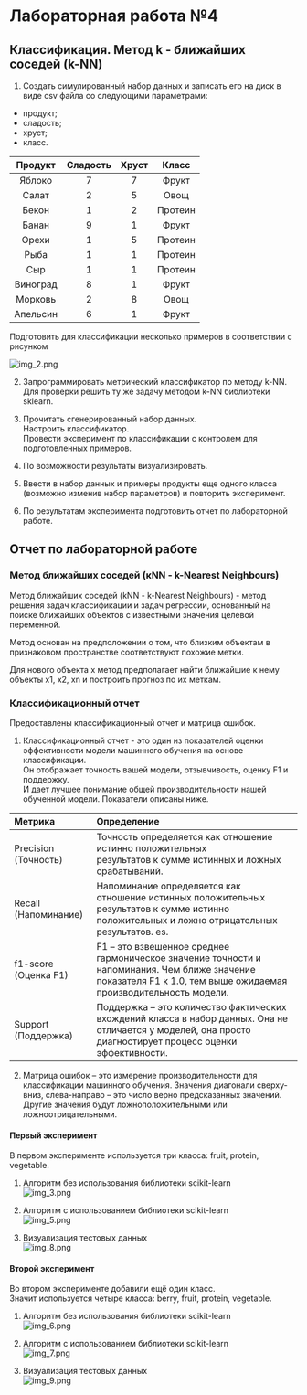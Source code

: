 # Лабораторная работа №4

## Классификация. Метод k - ближайших соседей (k-NN)
1. Создать симулированный набор данных и записать его на диск в виде csv файла со следующими параметрами:
- продукт;
- сладость;
- хруст;
- класс. 

| Продукт  | Сладость | Хруст |  Класс  |
|:--------:|:--------:|:-----:|:-------:|
|  Яблоко  |    7     |   7   |  Фрукт  |
|  Салат   |    2     |   5   |  Овощ   |
|  Бекон   |    1     |   2   | Протеин |
|  Банан   |    9     |   1   |  Фрукт  |
|  Орехи   |    1     |   5   | Протеин |
|   Рыба   |    1     |   1   | Протеин |
|   Сыр    |    1     |   1   | Протеин |
| Виноград |    8     |   1   |  Фрукт  |
| Морковь  |    2     |   8   |  Овощ   |
| Апельсин |    6     |   1   |  Фрукт  |

Подготовить для классификации несколько примеров в соответствии с рисунком

![img_2.png](images/img_2.png)

2. Запрограммировать метрический классификатор по методу k-NN.</br>
Для проверки решить ту же задачу методом k-NN библиотеки sklearn.

3. Прочитать сгенерированный набор данных.</br>
Настроить классификатор.</br>
Провести эксперимент по классификации с контролем для подготовленных примеров. 

4. По возможности результаты визуализировать.

5. Ввести в набор данных и примеры продукты еще одного класса (возможно изменив набор параметров) 
и повторить эксперимент.

6. По результатам эксперимента подготовить отчет по лабораторной работе. 


## Отчет по лабораторной работе

### Метод ближайших соседей (кNN - k-Nearest Neighbours)
Метод ближайших соседей (kNN - k-Nearest Neighbours) - метод решения задач классификации и задач регрессии, 
основанный на поиске ближайших объектов с известными значения целевой переменной.

Метод основан на предположении о том, что близким объектам в признаковом пространстве соответствуют похожие метки.

Для нового объекта x метод предполагает найти ближайшие к нему объекты x1, x2, xn и построить прогноз по их меткам.


### Классификационный отчет

Предоставлены классификационный отчет и матрица ошибок.
1. Классификационный отчет - это один из показателей оценки эффективности модели машинного обучения на основе классификации.</br>
Он отображает точность вашей модели, отзывчивость, оценку F1 и поддержку.</br> И дает лучшее понимание общей производительности нашей обученной модели.
Показатели описаны ниже.

| Метрика              | Определение                                                                                                                                                      |
|:---------------------|:-----------------------------------------------------------------------------------------------------------------------------------------------------------------|
| Precision (Точность) | Точность определяется как отношение истинно положительных <br/>результатов к сумме истинных и ложных срабатываний.                                               | 
| Recall (Напоминание) | Напоминание определяется как отношение истинных положительных <br/>результатов к сумме истинно положительных и ложно отрицательных результатов. es.              | 
| f1-score (Оценка F1) | F1 – это взвешенное среднее гармоническое значение точности и напоминания. Чем ближе значение показателя F1 к 1.0, тем выше ожидаемая производительность модели. |
| Support (Поддержка)  | Поддержка – это количество фактических вхождений класса в набор данных. Она не отличается у моделей, она просто диагностирует процесс оценки эффективности.      | 

2. Матрица ошибок – это измерение производительности для классификации машинного обучения.
Значения диагонали сверху-вниз, слева-направо – это число верно предсказанных значений.
Другие значения будут ложноположительными или ложноотрицательными.


#### Первый эксперимент
В первом эксперименте используется три класса: fruit, protein, vegetable.
1. Алгоритм без использования библиотеки scikit-learn</br>
![img_3.png](images/img_3.png)

2. Алгоритм с использованием библиотеки scikit-learn</br>
![img_5.png](images/img_5.png)

3. Визуализация тестовых данных</br>
![img_8.png](images/img_8.png)

#### Второй эксперимент
Во втором эксперименте добавили ещё один класс.</br>
Значит используется четыре класса: berry, fruit, protein, vegetable.
1. Алгоритм без использования библиотеки scikit-learn</br>
![img_6.png](images/img_6.png)

2. Алгоритм с использованием библиотеки scikit-learn</br>
![img_7.png](images/img_7.png)

3. Визуализация тестовых данных</br>
![img_9.png](images/img_9.png)